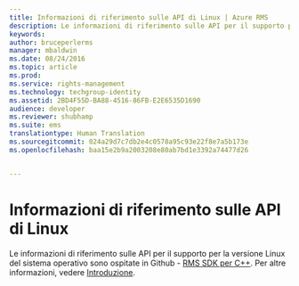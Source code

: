 ```yaml
---
title: Informazioni di riferimento sulle API di Linux | Azure RMS
description: Le informazioni di riferimento sulle API per il supporto per la versione Linux del sistema operativo sono ospitate in Github.
keywords: 
author: bruceperlerms
manager: mbaldwin
ms.date: 08/24/2016
ms.topic: article
ms.prod: 
ms.service: rights-management
ms.technology: techgroup-identity
ms.assetid: 2BD4F55D-BA88-4516-86FB-E2E6535D1690
audience: developer
ms.reviewer: shubhamp
ms.suite: ems
translationtype: Human Translation
ms.sourcegitcommit: 024a29d7c7db2e4c0578a95c93e22f8e7a5b173e
ms.openlocfilehash: baa15e2b9a2003208e80ab7bd1e3392a74477d26


---
```


# Informazioni di riferimento sulle API di Linux

Le informazioni di riferimento sulle API per il supporto per la versione Linux del sistema operativo sono ospitate in Github - [RMS SDK per C++](http://azuread.github.io/rms-sdk-for-cpp/annotated.html). Per altre informazioni, vedere [Introduzione](get-started.md).

 

 






<!--HONumber=Aug16_HO4-->


